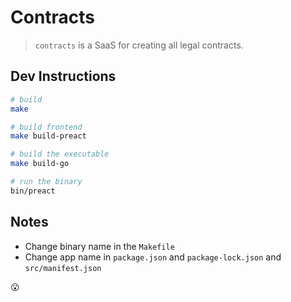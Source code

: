 # Contracts

>  `contracts` is a SaaS for creating all legal contracts.

## Dev Instructions

```sh
# build
make

# build frontend
make build-preact

# build the executable
make build-go

# run the binary
bin/preact
```

## Notes

- Change binary name in the `Makefile`
- Change app name in `package.json` and `package-lock.json` and `src/manifest.json`

😮
